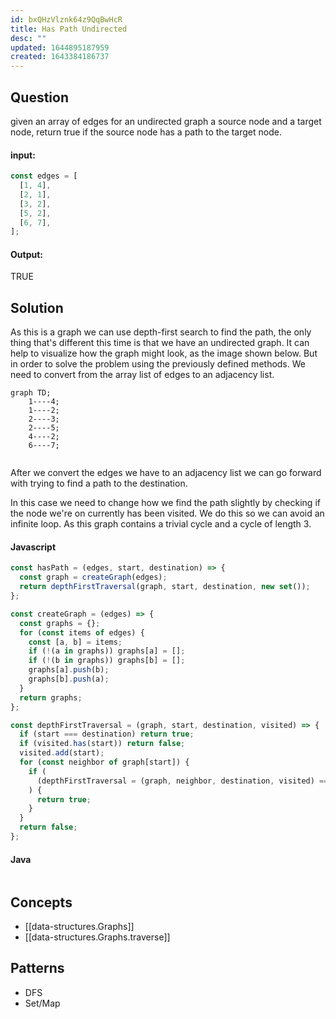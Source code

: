 ```yaml
---
id: bxQHzVlznk64z9QqBwHcR
title: Has Path Undirected
desc: ""
updated: 1644895187959
created: 1643384186737
---
```


## Question

given an array of edges for an undirected graph a source node and a target node, return true if the source node has a path to the target node.

#### input:

```javascript
const edges = [
  [1, 4],
  [2, 1],
  [3, 2],
  [5, 2],
  [6, 7],
];
```

#### Output:

TRUE

## Solution

As this is a graph we can use depth-first search to find the path, the only thing that's different this time is that we have an undirected graph. It can help to visualize how the graph might look, as the image shown below. But in order to solve the problem using the previously defined methods. We need to convert from the array list of edges to an adjacency list.

```mermaid
graph TD;
    1----4;
    1----2;
    2----3;
    2----5;
    4----2;
    6----7;


```

After we convert the edges we have to an adjacency list we can go forward with trying to find a path to the destination.

In this case we need to change how we find the path slightly by checking if the node we're on currently has been visited. We do this so we can avoid an infinite loop.
As this graph contains a trivial cycle and a cycle of length 3.

#### Javascript

```javascript
const hasPath = (edges, start, destination) => {
  const graph = createGraph(edges);
  return depthFirstTraversal(graph, start, destination, new set());
};

const createGraph = (edges) => {
  const graphs = {};
  for (const items of edges) {
    const [a, b] = items;
    if (!(a in graphs)) graphs[a] = [];
    if (!(b in graphs)) graphs[b] = [];
    graphs[a].push(b);
    graphs[b].push(a);
  }
  return graphs;
};

const depthFirstTraversal = (graph, start, destination, visited) => {
  if (start === destination) return true;
  if (visited.has(start)) return false;
  visited.add(start);
  for (const neighbor of graph[start]) {
    if (
      (depthFirstTraversal = (graph, neighbor, destination, visited) === true)
    ) {
      return true;
    }
  }
  return false;
};
```

#### Java

```java

```

## Concepts

- [[data-structures.Graphs]]
- [[data-structures.Graphs.traverse]]

## Patterns

- DFS
- Set/Map
